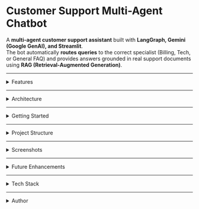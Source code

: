 #  Customer Support Multi-Agent Chatbot

A **multi-agent customer support assistant** built with **LangGraph, Gemini (Google GenAI), and Streamlit**.  
The bot automatically **routes queries** to the correct specialist (Billing, Tech, or General FAQ) and provides answers grounded in real support documents using **RAG (Retrieval-Augmented Generation)**.

---

<details>

<summary> Features </summary>

-  **AI Router Agent** – classifies user queries into *Billing*, *Tech Support*, or *General*.
-  **RAG Specialists** – each department uses its own FAQ knowledge base:
  - Billing → `billing_faq.txt`
  - Tech Support → `tech_faq.txt`
  - General FAQ → `general_faq.txt`
-  **LangGraph Workflow** – orchestrates the multi-agent escalation pipeline.
-  **Streamlit UI** – clean, chat-based interface with history.
-  **Environment Config** – secrets managed via `.env`.

</details>

---

<details>

<summary> Architecture </summary>

• User → Frontline Agent → Router Agent (Gemini) → Specialist Agent (Billing / Tech / General) → Response

- **Frontline Agent** – greets users.  
- **Router Agent** – powered by Gemini, decides which specialist to escalate to.  
- **Specialist Agents** – provide grounded responses using **RAG** over department-specific FAQs.  
- **Streamlit** – delivers a conversational interface.  

- **Clarification Flow**:  
  - Billing Specialist asks if the user means “overcharge” vs “double charge”.  
  - Tech Specialist asks if the app issue is a crash, freeze, or startup problem.  
  - Makes the bot feel more human-like by handling vague queries before answering.

</details>

---

<details>

<summary> Getting Started </summary>

### 1. Clone the Repo
```bash
git clone https://github.com/RaghuramReddy9/customer-support-multiagent.git
cd customer-support-multiagent
```
### 2. Create a Virtual Environment
```bash
python -m venv .venv
source .venv/bin/activate   # Mac/Linux
.venv\Scripts\activate      # Windows
```
### 3. Install Dependencies
```bash
pip install -r requirements.txt
```
### 4. Add API Key
Create a .env file in the project root:
```bash
GOOGLE_API_KEY=your_gemini_api_key_here
```
### 5. Run the App
```bash
streamlit run app.py
```
App will be available at → http://localhost:8501

</details>

---

<details>

<summary> Project Structure </summary>

customer-support-multiagent/
│── app.py                    # Streamlit UI
│── multi_agent_escalation.py # LangGraph multi-agent workflow
│── billing_faq.txt           # Billing knowledge base
│── tech_faq.txt              # Tech support knowledge base
│── general_faq.txt           # General FAQ knowledge base
│── requirements.txt          # Dependencies
│── Dockerfile                # For containerization
│── assets/                   # Screenshots (used in README)
│── README.md                 # Project overview
│── .env                      # API keys (not committed)
│── .gitignore                # Ignore venv, cache, .env, etc.

</details>

---

<details>

<summary> Screenshots </summary>

![App Screenshot](assets/demo.png)

</details>

---

<details>

<summary> Future Enhancements </summary>

• Add Agent-to-Agent collaboration (specialists ask clarifying questions).

• Deploy to Hugging Face Spaces / AWS with Docker.

• Extend knowledge bases with real company docs.

• Add analytics dashboard for routed queries (Billing vs Tech vs General).

</details>

---

<details>

<summary> Tech Stack </summary>

• LLM: Gemini 1.5 Flash (Google GenAI)

• Framework: LangGraph + LangChain

• Vector DB: Chroma + HuggingFace Embeddings

• Frontend: Streamlit

• Deployment: Docker-ready

</details>

---

<details>

<summary> Author </summary>
👤 Raghuramreddy Thirumalareddy

• GitHub--> https://github.com/RaghuramReddy9

• LinkedIn--> https://www.linkedin.com/in/raghuramreddy-ai

</details>



